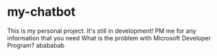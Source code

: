 # my-chatbot
This is my personal project. It's still in development!
PM me for any information that you need 
What is the problem with Microsoft Developer Program?
abababab
